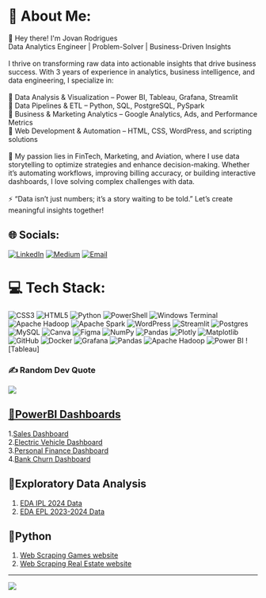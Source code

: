 # 💫 About Me:
👋 Hey there! I'm Jovan Rodrigues<br>Data Analytics Engineer | Problem-Solver | Business-Driven Insights<br><br>I thrive on transforming raw data into actionable insights that drive business success. With 3 years of experience in analytics, business intelligence, and data engineering, I specialize in:<br><br>🔹 Data Analysis & Visualization – Power BI, Tableau, Grafana, Streamlit<br>🔹 Data Pipelines & ETL – Python, SQL, PostgreSQL, PySpark<br>🔹 Business & Marketing Analytics – Google Analytics, Ads, and Performance Metrics<br>🔹 Web Development & Automation – HTML, CSS, WordPress, and scripting solutions<br><br>🚀 My passion lies in FinTech, Marketing, and Aviation, where I use data storytelling to optimize strategies and enhance decision-making. Whether it’s automating workflows, improving billing accuracy, or building interactive dashboards, I love solving complex challenges with data.<br><br>⚡ “Data isn’t just numbers; it’s a story waiting to be told.” Let’s create meaningful insights together! 


## 🌐 Socials:
[![LinkedIn](https://img.shields.io/badge/LinkedIn-%230077B5.svg?logo=linkedin&logoColor=white)](https://www.linkedin.com/in/jovan-ro/)  [![Medium](https://img.shields.io/badge/Medium-12100E?logo=medium&logoColor=white)](https://medium.com/@@jovanr13)  [![Email](https://img.shields.io/badge/Email-D14836?logo=gmail&logoColor=white)](mailto:jovanrodrigues13@gmail.com)  

# 💻 Tech Stack:
![CSS3](https://img.shields.io/badge/css3-%231572B6.svg?style=for-the-badge&logo=css3&logoColor=white) ![HTML5](https://img.shields.io/badge/html5-%23E34F26.svg?style=for-the-badge&logo=html5&logoColor=white) ![Python](https://img.shields.io/badge/python-3670A0?style=for-the-badge&logo=python&logoColor=ffdd54) ![PowerShell](https://img.shields.io/badge/PowerShell-%235391FE.svg?style=for-the-badge&logo=powershell&logoColor=white) ![Windows Terminal](https://img.shields.io/badge/Windows%20Terminal-%234D4D4D.svg?style=for-the-badge&logo=windows-terminal&logoColor=white) ![Apache Hadoop](https://img.shields.io/badge/Apache%20Hadoop-66CCFF?style=for-the-badge&logo=apachehadoop&logoColor=black) ![Apache Spark](https://img.shields.io/badge/Apache%20Spark-FDEE21?style=for-the-badge&logo=apachespark&logoColor=black) ![WordPress](https://img.shields.io/badge/WordPress-%23117AC9.svg?style=for-the-badge&logo=WordPress&logoColor=white) ![Streamlit](https://img.shields.io/badge/Streamlit-%23FE4B4B.svg?style=for-the-badge&logo=streamlit&logoColor=white) ![Postgres](https://img.shields.io/badge/postgres-%23316192.svg?style=for-the-badge&logo=postgresql&logoColor=white) ![MySQL](https://img.shields.io/badge/mysql-4479A1.svg?style=for-the-badge&logo=mysql&logoColor=white) ![Canva](https://img.shields.io/badge/Canva-%2300C4CC.svg?style=for-the-badge&logo=Canva&logoColor=white) ![Figma](https://img.shields.io/badge/figma-%23F24E1E.svg?style=for-the-badge&logo=figma&logoColor=white) ![NumPy](https://img.shields.io/badge/numpy-%23013243.svg?style=for-the-badge&logo=numpy&logoColor=white) ![Pandas](https://img.shields.io/badge/pandas-%23150458.svg?style=for-the-badge&logo=pandas&logoColor=white) ![Plotly](https://img.shields.io/badge/Plotly-%233F4F75.svg?style=for-the-badge&logo=plotly&logoColor=white) ![Matplotlib](https://img.shields.io/badge/Matplotlib-%23ffffff.svg?style=for-the-badge&logo=Matplotlib&logoColor=black) ![GitHub](https://img.shields.io/badge/github-%23121011.svg?style=for-the-badge&logo=github&logoColor=white) ![Docker](https://img.shields.io/badge/docker-%230db7ed.svg?style=for-the-badge&logo=docker&logoColor=white) ![Grafana](https://img.shields.io/badge/grafana-%23F46800.svg?style=for-the-badge&logo=grafana&logoColor=white) ![Pandas](https://img.shields.io/badge/pandas-%23150458.svg?style=for-the-badge&logo=pandas&logoColor=white) ![Apache Hadoop](https://img.shields.io/badge/Apache%20Hadoop-66CCFF?style=for-the-badge&logo=apachehadoop&logoColor=black) ![Power BI](https://img.shields.io/badge/PowerBI-F2C811?style=for-the-badge&logo=Power%20BI&logoColor=white) ![Tableau]


### ✍️ Random Dev Quote
![](https://quotes-github-readme.vercel.app/api?type=horizontal&theme=radical)

## [🔗PowerBI Dashboards](https://github.com/rodricksjo/Powerbi_Dashboards)
1.[Sales Dashboard](https://github.com/rodricksjo/Powerbi_Dashboards/blob/main/Sales%20Dashboard%20.jpg)<br>
2.[Electric Vehicle Dashboard](https://github.com/rodricksjo/Powerbi_Dashboards/blob/main/EV%20Dashboard.jpg)<br>
3.[Personal Finance Dashboard](https://github.com/rodricksjo/Powerbi_Dashboards/blob/main/PersonalFinaceDashb.jpg)<br>
4.[Bank Churn Dashboard](https://github.com/rodricksjo/Powerbi_Dashboards/blob/main/BankCustomerChurnAnalysis.jpg)<br>

## 🔗Exploratory Data Analysis
1. [EDA IPL 2024 Data](https://github.com/rodricksjo/EDA-IPL-2024-Analysis)<br>
2. [EDA EPL 2023-2024 Data](https://github.com/rodricksjo/EDA-EPL-2023-2024)<br>

## 🔗Python 
1. [Web Scraping Games website](https://github.com/rodricksjo/Scraping_website/blob/main/Web%20Scrapper%20for%20Video%20Games%20page.ipynb)<br>
2. [Web Scraping Real Estate website](https://github.com/rodricksjo/Scraping_website/blob/main/Real_estate_data_scraping.ipynb)<br>
---
[![](https://visitcount.itsvg.in/api?id=rodricksjo&icon=0&color=0)](https://visitcount.itsvg.in)
